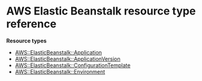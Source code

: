 # AWS Elastic Beanstalk resource type reference<a name="AWS_ElasticBeanstalk"></a>

**Resource types**
+ [AWS::ElasticBeanstalk::Application](aws-resource-elasticbeanstalk-application.md)
+ [AWS::ElasticBeanstalk::ApplicationVersion](aws-resource-elasticbeanstalk-applicationversion.md)
+ [AWS::ElasticBeanstalk::ConfigurationTemplate](aws-resource-elasticbeanstalk-configurationtemplate.md)
+ [AWS::ElasticBeanstalk::Environment](aws-resource-elasticbeanstalk-environment.md)
